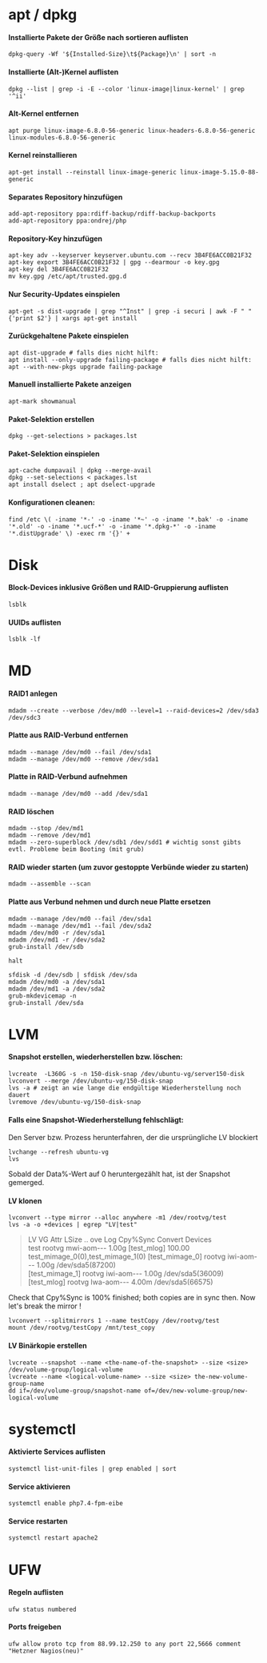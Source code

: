 # apt / dpkg 

#### Installierte Pakete der Größe nach sortieren auflisten
		
	dpkg-query -Wf '${Installed-Size}\t${Package}\n' | sort -n
		
#### Installierte (Alt-)Kernel auflisten
	 
	dpkg --list | grep -i -E --color 'linux-image|linux-kernel' | grep '^ii'

#### Alt-Kernel entfernen

	apt purge linux-image-6.8.0-56-generic linux-headers-6.8.0-56-generic linux-modules-6.8.0-56-generic
		
#### Kernel reinstallieren
	 
	apt-get install --reinstall linux-image-generic linux-image-5.15.0-88-generic
		
#### Separates Repository hinzufügen
	
	add-apt-repository ppa:rdiff-backup/rdiff-backup-backports
	add-apt-repository ppa:ondrej/php	
	
#### Repository-Key hinzufügen
	
	apt-key adv --keyserver keyserver.ubuntu.com --recv 3B4FE6ACC0B21F32
	apt-key export 3B4FE6ACC0B21F32 | gpg --dearmour -o key.gpg
	apt-key del 3B4FE6ACC0B21F32
	mv key.gpg /etc/apt/trusted.gpg.d
				
#### Nur Security-Updates einspielen
	
	apt-get -s dist-upgrade | grep "^Inst" | grep -i securi | awk -F " " {'print $2'} | xargs apt-get install

#### Zurückgehaltene Pakete einspielen

	apt dist-upgrade # falls dies nicht hilft:
	apt install --only-upgrade failing-package # falls dies nicht hilft:
	apt --with-new-pkgs upgrade failing-package
				
#### Manuell installierte Pakete anzeigen

	apt-mark showmanual		

#### Paket-Selektion erstellen

	dpkg --get-selections > packages.lst
	
#### Paket-Selektion einspielen

	apt-cache dumpavail | dpkg --merge-avail
	dpkg --set-selections < packages.lst
	apt install dselect ; apt dselect-upgrade

#### Konfigurationen cleanen:
	
	find /etc \( -iname '*-' -o -iname '*~' -o -iname '*.bak' -o -iname '*.old' -o -iname '*.ucf-*' -o -iname '*.dpkg-*' -o -iname '*.distUpgrade' \) -exec rm '{}' +

# Disk 

#### Block-Devices inklusive Größen und RAID-Gruppierung auflisten
		
	lsblk
		
#### UUIDs auflisten
	
	lsblk -lf
		
# MD

#### RAID1 anlegen
	
	mdadm --create --verbose /dev/md0 --level=1 --raid-devices=2 /dev/sda3 /dev/sdc3
		
#### Platte aus RAID-Verbund entfernen
	
	mdadm --manage /dev/md0 --fail /dev/sda1
	mdadm --manage /dev/md0 --remove /dev/sda1
		
#### Platte in RAID-Verbund aufnehmen
	
	mdadm --manage /dev/md0 --add /dev/sda1
		
#### RAID löschen
	
	mdadm --stop /dev/md1 
	mdadm --remove /dev/md1
	mdadm --zero-superblock /dev/sdb1 /dev/sdd1 # wichtig sonst gibts evtl. Probleme beim Booting (mit grub)
		
#### RAID wieder starten (um zuvor gestoppte Verbünde wieder zu starten)
	
	mdadm --assemble --scan	
		
#### Platte aus Verbund nehmen und durch neue Platte ersetzen
		
	mdadm --manage /dev/md0 --fail /dev/sda1
	mdadm --manage /dev/md1 --fail /dev/sda2
	mdadm /dev/md0 -r /dev/sda1
	mdadm /dev/md1 -r /dev/sda2
	grub-install /dev/sdb
	
	halt
		
	sfdisk -d /dev/sdb | sfdisk /dev/sda
	mdadm /dev/md0 -a /dev/sda1
	mdadm /dev/md1 -a /dev/sda2
	grub-mkdevicemap -n
	grub-install /dev/sda

# LVM

#### Snapshot erstellen, wiederherstellen bzw. löschen:
	
	lvcreate  -L360G -s -n 150-disk-snap /dev/ubuntu-vg/server150-disk
	lvconvert --merge /dev/ubuntu-vg/150-disk-snap
	lvs -a # zeigt an wie lange die endgültige Wiederherstellung noch dauert
	lvremove /dev/ubuntu-vg/150-disk-snap

#### Falls eine Snapshot-Wiederherstellung fehlschlägt:
     
Den Server bzw. Prozess herunterfahren, der die ursprüngliche LV blockiert
     
	lvchange --refresh ubuntu-vg
	lvs

Sobald der Data%-Wert auf 0 heruntergezählt hat, ist der Snapshot gemerged.

#### LV klonen
	
	lvconvert --type mirror --alloc anywhere -m1 /dev/rootvg/test
	lvs -a -o +devices | egrep "LV|test"

> LV              VG     Attr       LSize .. ove Log       Cpy%Sync Convert Devices                          
> test            rootvg mwi-aom--- 1.00g      [test_mlog] 100.00           test_mimage_0(0),test_mimage_1(0)
> [test_mimage_0] rootvg iwi-aom--- 1.00g                                   /dev/sda5(87200)                 
> [test_mimage_1] rootvg iwi-aom--- 1.00g                                   /dev/sda5(36009)                 
> [test_mlog]     rootvg lwa-aom--- 4.00m                                   /dev/sda5(66575)                 

Check that Cpy%Sync is 100% finished; both copies are in sync then. Now let's break the mirror !

	lvconvert --splitmirrors 1 --name testCopy /dev/rootvg/test
	mount /dev/rootvg/testCopy /mnt/test_copy
	
#### LV Binärkopie erstellen
		
	lvcreate --snapshot --name <the-name-of-the-snapshot> --size <size> /dev/volume-group/logical-volume
	lvcreate --name <logical-volume-name> --size <size> the-new-volume-group-name
	dd if=/dev/volume-group/snapshot-name of=/dev/new-volume-group/new-logical-volume
		
# systemctl

#### Aktivierte Services auflisten

	systemctl list-unit-files | grep enabled | sort

#### Service aktivieren

	systemctl enable php7.4-fpm-eibe

#### Service restarten

	systemctl restart apache2 

# UFW

#### Regeln auflisten

	ufw status numbered
		
#### Ports freigeben
		
	ufw allow proto tcp from 88.99.12.250 to any port 22,5666 comment "Hetzner Nagios(neu)"